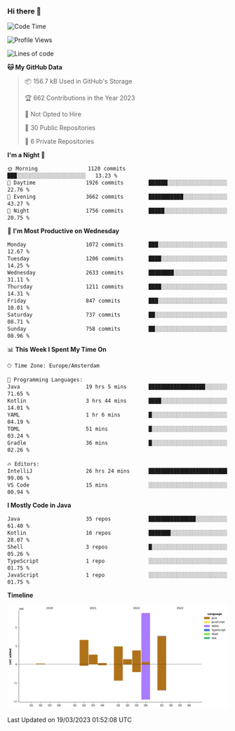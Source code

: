 ### Hi there 👋


<!--START_SECTION:waka-->
![Code Time](http://img.shields.io/badge/Code%20Time-3%2C088%20hrs%2054%20mins-blue)

![Profile Views](http://img.shields.io/badge/Profile%20Views-1-blue)

![Lines of code](https://img.shields.io/badge/From%20Hello%20World%20I%27ve%20Written-8.8%20million%20lines%20of%20code-blue)

**🐱 My GitHub Data** 

> 📦 156.7 kB Used in GitHub's Storage 
 > 
> 🏆 662 Contributions in the Year 2023
 > 
> 🚫 Not Opted to Hire
 > 
> 📜 30 Public Repositories 
 > 
> 🔑 6 Private Repositories 
 > 
**I'm a Night 🦉** 

```text
🌞 Morning                1120 commits        ███░░░░░░░░░░░░░░░░░░░░░░   13.23 % 
🌆 Daytime                1926 commits        ██████░░░░░░░░░░░░░░░░░░░   22.76 % 
🌃 Evening                3662 commits        ███████████░░░░░░░░░░░░░░   43.27 % 
🌙 Night                  1756 commits        █████░░░░░░░░░░░░░░░░░░░░   20.75 % 
```
📅 **I'm Most Productive on Wednesday** 

```text
Monday                   1072 commits        ███░░░░░░░░░░░░░░░░░░░░░░   12.67 % 
Tuesday                  1206 commits        ████░░░░░░░░░░░░░░░░░░░░░   14.25 % 
Wednesday                2633 commits        ████████░░░░░░░░░░░░░░░░░   31.11 % 
Thursday                 1211 commits        ████░░░░░░░░░░░░░░░░░░░░░   14.31 % 
Friday                   847 commits         ███░░░░░░░░░░░░░░░░░░░░░░   10.01 % 
Saturday                 737 commits         ██░░░░░░░░░░░░░░░░░░░░░░░   08.71 % 
Sunday                   758 commits         ██░░░░░░░░░░░░░░░░░░░░░░░   08.96 % 
```


📊 **This Week I Spent My Time On** 

```text
🕑︎ Time Zone: Europe/Amsterdam

💬 Programming Languages: 
Java                     19 hrs 5 mins       ██████████████████░░░░░░░   71.65 % 
Kotlin                   3 hrs 44 mins       ████░░░░░░░░░░░░░░░░░░░░░   14.01 % 
YAML                     1 hr 6 mins         █░░░░░░░░░░░░░░░░░░░░░░░░   04.19 % 
TOML                     51 mins             █░░░░░░░░░░░░░░░░░░░░░░░░   03.24 % 
Gradle                   36 mins             █░░░░░░░░░░░░░░░░░░░░░░░░   02.26 % 

🔥 Editors: 
IntelliJ                 26 hrs 24 mins      █████████████████████████   99.06 % 
VS Code                  15 mins             ░░░░░░░░░░░░░░░░░░░░░░░░░   00.94 % 
```

**I Mostly Code in Java** 

```text
Java                     35 repos            ███████████████░░░░░░░░░░   61.40 % 
Kotlin                   16 repos            ███████░░░░░░░░░░░░░░░░░░   28.07 % 
Shell                    3 repos             █░░░░░░░░░░░░░░░░░░░░░░░░   05.26 % 
TypeScript               1 repo              ░░░░░░░░░░░░░░░░░░░░░░░░░   01.75 % 
JavaScript               1 repo              ░░░░░░░░░░░░░░░░░░░░░░░░░   01.75 % 
```



**Timeline**

![Lines of Code chart](https://raw.githubusercontent.com/powercasgamer/powercasgamer/master/assets/bar_graph.png)


 Last Updated on 19/03/2023 01:52:08 UTC
<!--END_SECTION:waka-->

